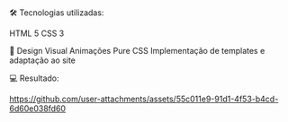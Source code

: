🛠 Tecnologias utilizadas:<p>
HTML 5
CSS 3



🎨 Design
Visual
Animações Pure CSS
Implementação de templates e adaptação ao site






💻 Resultado:

https://github.com/user-attachments/assets/55c011e9-91d1-4f53-b4cd-6d60e038fd60

